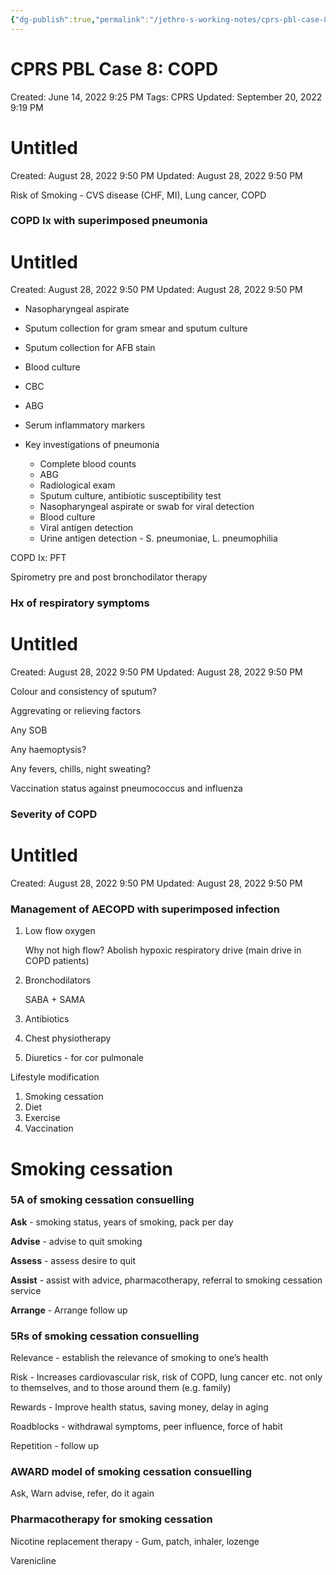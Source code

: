 ```yaml
---
{"dg-publish":true,"permalink":"/jethro-s-working-notes/cprs-pbl-case-8-copd/","dgPassFrontmatter":true}
---
```



# CPRS PBL Case 8: COPD

Created: June 14, 2022 9:25 PM
Tags: CPRS
Updated: September 20, 2022 9:19 PM


<div class="transclusion internal-embed is-loaded"><div class="markdown-embed">





# Untitled

Created: August 28, 2022 9:50 PM
Updated: August 28, 2022 9:50 PM

</div></div>


Risk of Smoking - CVS disease (CHF, MI), Lung cancer, COPD

### COPD Ix with superimposed pneumonia


<div class="transclusion internal-embed is-loaded"><div class="markdown-embed">





# Untitled

Created: August 28, 2022 9:50 PM
Updated: August 28, 2022 9:50 PM

</div></div>


- Nasopharyngeal aspirate
- Sputum collection for gram smear and sputum culture
- Sputum collection for AFB stain
- Blood culture
- CBC
- ABG
- Serum inflammatory markers

- Key investigations of pneumonia
    - Complete blood counts
    - ABG
    - Radiological exam
    - Sputum culture, antibiotic susceptibility test
    - Nasopharyngeal aspirate or swab for viral detection
    - Blood culture
    - Viral antigen detection
    - Urine antigen detection - S. pneumoniae, L. pneumophilia

COPD Ix: PFT

Spirometry pre and post bronchodilator therapy 

### Hx of respiratory symptoms


<div class="transclusion internal-embed is-loaded"><div class="markdown-embed">





# Untitled

Created: August 28, 2022 9:50 PM
Updated: August 28, 2022 9:50 PM

</div></div>


Colour and consistency of sputum?

Aggrevating or relieving factors

Any SOB

Any haemoptysis?

Any fevers, chills, night sweating?

Vaccination status against pneumococcus and influenza

### Severity of COPD


<div class="transclusion internal-embed is-loaded"><div class="markdown-embed">





# Untitled

Created: August 28, 2022 9:50 PM
Updated: August 28, 2022 9:50 PM

</div></div>


### Management of AECOPD with superimposed infection

1. Low flow oxygen
    
    Why not high flow? Abolish hypoxic respiratory drive (main drive in COPD patients)
    
2. Bronchodilators
    
    SABA + SAMA
    
3. Antibiotics
4. Chest physiotherapy
5. Diuretics - for cor pulmonale

Lifestyle modification

1. Smoking cessation
2. Diet
3. Exercise
4. Vaccination

# Smoking cessation

### 5A of smoking cessation consuelling

**Ask** - smoking status, years of smoking, pack per day

**Advise** - advise to quit smoking

**Assess** - assess desire to quit

**Assist** - assist with advice, pharmacotherapy, referral to smoking cessation service

**Arrange** - Arrange follow up

### 5Rs of smoking cessation consuelling

Relevance - establish the relevance of smoking to one’s health

Risk - Increases cardiovascular risk, risk of COPD, lung cancer etc. not only to themselves, and to those around them (e.g. family)

Rewards - Improve health status, saving money, delay in aging

Roadblocks - withdrawal symptoms, peer influence, force of habit

Repetition - follow up

### AWARD model of smoking cessation consuelling

Ask, Warn advise, refer, do it again

### Pharmacotherapy for smoking cessation

Nicotine replacement therapy - Gum, patch, inhaler, lozenge

Varenicline